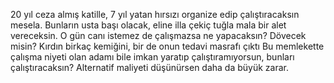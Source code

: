 20 yıl ceza almış katille, 7 yıl yatan hırsızı organize edip çalıştıracaksın mesela. Bunların usta başı olacak, eline illa çekiç tuğla mala bir alet vereceksin. O gün canı istemez de çalışmazsa ne yapacaksın? Dövecek misin? Kırdın birkaç kemiğini, bir de onun tedavi masrafı çıktı
Bu memlekette çalışma niyeti olan adamı bile imkan yaratıp çalıştıramıyorsun, bunları çalıştıracaksın? Alternatif maliyeti düşünürsen daha da büyük zarar.